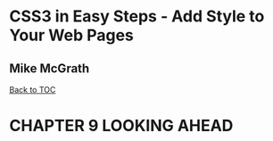 # **CSS3 in Easy Steps - Add Style to Your Web Pages**
## Mike McGrath

[Back to TOC](./THE%20BOOK%20ON%20CSS3.md)

# CHAPTER 9 LOOKING AHEAD
 